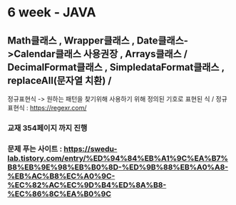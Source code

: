 # 6 week - JAVA
Math클래스 , Wrapper클래스 , Date클래스->Calendar클래스 사용권장 , Arrays클래스 / 
DecimalFormat클래스 , SimpledataFormat클래스 , replaceAll(문자열 치환) / 
------------------------------------------------------------------------------------
정규표현식 -> 원하는 패턴을 찾기위해 사용하기 위해 정의된 기호로 표현된 식 /
정규표현식 : https://regexr.com/
### 교재 354페이지 까지 진행 
### 문제 푸는 사이트 : https://swedu-lab.tistory.com/entry/%ED%94%84%EB%A1%9C%EA%B7%B8%EB%9E%98%EB%B0%8D-%ED%9B%88%EB%A0%A8-%EB%AC%B8%EC%A0%9C-%EC%82%AC%EC%9D%B4%ED%8A%B8-%EC%86%8C%EA%B0%9C